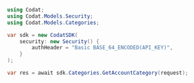 <!-- Start SDK Example Usage -->
```csharp
using Codat;
using Codat.Models.Security;
using Codat.Models.Categories;

var sdk = new CodatSDK(
    security: new Security() {
        authHeader = "Basic BASE_64_ENCODED(API_KEY)",
    }
);

var res = await sdk.Categories.GetAccountCategory(request);
```
<!-- End SDK Example Usage -->